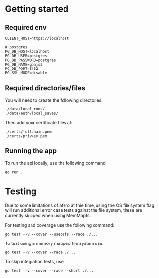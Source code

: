 # Getting started

## Required env

```
CLIENT_HOST=https://localhost

# postgres
PG_DB_HOST=localhost
PG_DB_USER=postgres
PG_DB_PASSWORD=postgres
PG_DB_NAME=gbajs3
PG_DB_PORT=5432
PG_SSL_MODE=disable
```

## Required directories/files

You will need to create the following directories:
```
./data/local_roms/
./data/auth/local_saves/
```

Then add your certificate files at:
```
./certs/fullchain.pem
./certs/privkey.pem
```

## Running the app
To run the api locally, use the following command
```
go run .
```

# Testing

Due to some limitations of afero at thie time, using the OS file system flag will run additional error case tests against the file system, these are currently skipped when using MemMapfs.

For testing and coverage use the following command:
```
go test --v --cover --useosfs --race ./...
```

To test using a memory mapped file system use:
```
go test --v --cover --race ./...
```

To skip integration tests, use:
```
go test --v --cover --race --short ./...
```